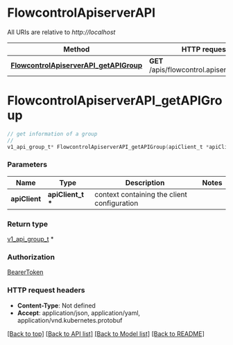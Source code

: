 # FlowcontrolApiserverAPI

All URIs are relative to *http://localhost*

Method | HTTP request | Description
------------- | ------------- | -------------
[**FlowcontrolApiserverAPI_getAPIGroup**](FlowcontrolApiserverAPI.md#FlowcontrolApiserverAPI_getAPIGroup) | **GET** /apis/flowcontrol.apiserver.k8s.io/ | 


# **FlowcontrolApiserverAPI_getAPIGroup**
```c
// get information of a group
//
v1_api_group_t* FlowcontrolApiserverAPI_getAPIGroup(apiClient_t *apiClient);
```

### Parameters
Name | Type | Description  | Notes
------------- | ------------- | ------------- | -------------
**apiClient** | **apiClient_t \*** | context containing the client configuration | 

### Return type

[v1_api_group_t](v1_api_group.md) *


### Authorization

[BearerToken](../README.md#BearerToken)

### HTTP request headers

 - **Content-Type**: Not defined
 - **Accept**: application/json, application/yaml, application/vnd.kubernetes.protobuf

[[Back to top]](#) [[Back to API list]](../README.md#documentation-for-api-endpoints) [[Back to Model list]](../README.md#documentation-for-models) [[Back to README]](../README.md)


